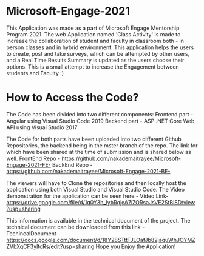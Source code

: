 # Microsoft-Engage-2021
This Application was made as a part of Microsoft Engage Mentorship Program 2021. The web Application named 'Class Activity' is made to increase the collaboration of student and faculty in classroom both - in person classes and in hybrid environment. This application helps the users to create, post and take surveys, which can be attempted by other users, and a Real Time Results Summary is updated as the users choose their options. This is a small attempt to increase the Engagement between students and Faculty :) 


# How to Access the Code?
The Code has been divided into two different components:
Frontend part - Angular using Visual Studio Code 2019
Backend part - ASP .NET Core Web API using Visual Studio 2017

The Code for both parts have been uploaded into two different Github Repositories, the backend being in the mster branch of the repo. The link for which have been shared at the time of submission and is shared below as well.
 FrontEnd Repo - https://github.com/nakademaitrayee/Microsoft-Engage-2021-FE-
 BackEnd Repo - https://github.com/nakademaitrayee/Microsoft-Engage-2021-BE-

The viewers will have to Clone the repositories and then locally host the application using both Visual Studio and Visual Studio Code. The Video demonstration for the application can be seen		here - 
 Video Link- https://drive.google.com/file/d/1q0Y3h_lybRqjeA7iZORsaJsVE2StBlSD/view?usp=sharing

This information is available in the technical document of the project. The technical document can be downloaded from this link - 
 TechincalDocument-https://docs.google.com/document/d/18Y28STttTJLOafJb82jaquWhJOYMZZVbXqCF3yltcRs/edit?usp=sharing
Hope you Enjoy the Application!
